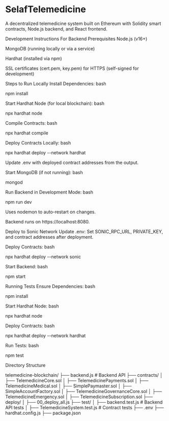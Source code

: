 # SelafTelemedicine
A decentralized telemedicine system built on Ethereum with Solidity smart contracts, Node.js backend, and React frontend.

Development Instructions For Backend
Prerequisites
Node.js (v16+)

MongoDB (running locally or via a service)

Hardhat (installed via npm)

SSL certificates (cert.pem, key.pem) for HTTPS (self-signed for development)

Steps to Run Locally
Install Dependencies:
bash

npm install

Start Hardhat Node (for local blockchain):
bash

npx hardhat node

Compile Contracts:
bash

npx hardhat compile

Deploy Contracts Locally:
bash

npx hardhat deploy --network hardhat

Update .env with deployed contract addresses from the output.

Start MongoDB (if not running):
bash

mongod

Run Backend in Development Mode:
bash

npm run dev

Uses nodemon to auto-restart on changes.

Backend runs on https://localhost:8080.

Deploy to Sonic Network
Update .env:
Set SONIC_RPC_URL, PRIVATE_KEY, and contract addresses after deployment.

Deploy Contracts:
bash

npx hardhat deploy --network sonic

Start Backend:
bash

npm start


Running Tests
Ensure Dependencies:
bash

npm install

Start Hardhat Node:
bash

npx hardhat node

Deploy Contracts:
bash

npx hardhat deploy --network hardhat

Run Tests:
bash

npm test

Directory Structure

telemedicine-blockchain/
├── backend.js              # Backend API
├── contracts/
│   ├── TelemedicineCore.sol
│   ├── TelemedicinePayments.sol
│   ├── TelemedicineMedical.sol
│   ├── SimplePaymaster.sol
│   ├── SimpleAccountFactory.sol
│   ├── TelemedicineGovernanceCore.sol
│   ├── TelemedicineEmergency.sol
│   ├── TelemedicineSubscription.sol
├── deploy/
│   ├── 00_deploy_all.js
├── test/
│   ├── backend.test.js     # Backend API tests
│   ├── TelemedicineSystem.test.js  # Contract tests
├── .env
├── hardhat.config.js
├── package.json
